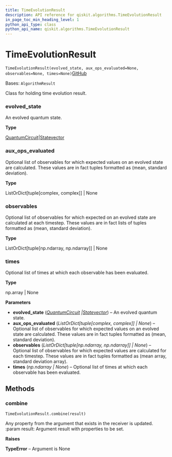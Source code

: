 ```yaml
---
title: TimeEvolutionResult
description: API reference for qiskit.algorithms.TimeEvolutionResult
in_page_toc_min_heading_level: 1
python_api_type: class
python_api_name: qiskit.algorithms.TimeEvolutionResult
---
```


# TimeEvolutionResult

<span id="qiskit.algorithms.TimeEvolutionResult" />

`TimeEvolutionResult(evolved_state, aux_ops_evaluated=None, observables=None, times=None)`[GitHub](https://github.com/qiskit/qiskit/tree/stable/0.43/qiskit/algorithms/time_evolvers/time_evolution_result.py "view source code")

Bases: `AlgorithmResult`

Class for holding time evolution result.

<span id="qiskit.algorithms.TimeEvolutionResult.evolved_state" />

### evolved\_state

An evolved quantum state.

**Type**

[QuantumCircuit](qiskit.circuit.QuantumCircuit "qiskit.circuit.QuantumCircuit")|[Statevector](qiskit.quantum_info.Statevector "qiskit.quantum_info.Statevector")

<span id="qiskit.algorithms.TimeEvolutionResult.aux_ops_evaluated" />

### aux\_ops\_evaluated

Optional list of observables for which expected values on an evolved state are calculated. These values are in fact tuples formatted as (mean, standard deviation).

**Type**

ListOrDict\[tuple\[complex, complex]] | None

<span id="qiskit.algorithms.TimeEvolutionResult.observables" />

### observables

Optional list of observables for which expected on an evolved state are calculated at each timestep. These values are in fact lists of tuples formatted as (mean, standard deviation).

**Type**

ListOrDict\[tuple\[np.ndarray, np.ndarray]] | None

<span id="qiskit.algorithms.TimeEvolutionResult.times" />

### times

Optional list of times at which each observable has been evaluated.

**Type**

np.array | None

**Parameters**

*   **evolved\_state** ([*QuantumCircuit*](qiskit.circuit.QuantumCircuit "qiskit.circuit.QuantumCircuit")  *|*[*Statevector*](qiskit.quantum_info.Statevector "qiskit.quantum_info.Statevector")) – An evolved quantum state.
*   **aux\_ops\_evaluated** (*ListOrDict\[tuple\[complex, complex]] | None*) – Optional list of observables for which expected values on an evolved state are calculated. These values are in fact tuples formatted as (mean, standard deviation).
*   **observables** (*ListOrDict\[tuple\[np.ndarray, np.ndarray]] | None*) – Optional list of observables for which expected values are calculated for each timestep. These values are in fact tuples formatted as (mean array, standard deviation array).
*   **times** (*np.ndarray | None*) – Optional list of times at which each observable has been evaluated.

## Methods

<span id="qiskit-algorithms-timeevolutionresult-combine" />

### combine

<span id="qiskit.algorithms.TimeEvolutionResult.combine" />

`TimeEvolutionResult.combine(result)`

Any property from the argument that exists in the receiver is updated. :param result: Argument result with properties to be set.

**Raises**

**TypeError** – Argument is None

